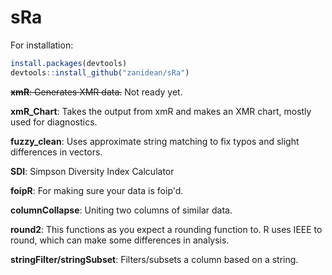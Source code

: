 # **sRa**

For installation: 
``` R
install.packages(devtools)
devtools::install_github("zanidean/sRa")
```
~~**xmR**: Generates XMR data.~~ Not ready yet.

**xmR_Chart**: Takes the output from xmR and makes an XMR chart, mostly used for diagnostics.

**fuzzy_clean**: Uses approximate string matching to fix typos and slight differences in vectors.

**SDI**: Simpson Diversity Index Calculator

**foipR**: For making sure your data is foip'd.

**columnCollapse**: Uniting two columns of similar data.

**round2**: This functions as you expect a rounding function to. R uses IEEE to round, which can make some differences in analysis.

**stringFilter/stringSubset**: Filters/subsets a column based on a string.
